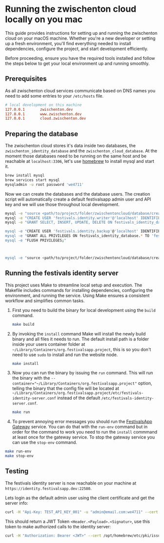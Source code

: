 # Running the zwischenton cloud locally on you mac

This guide provides instructions for setting up and running the zwischenton cloud on your macOS machine.
Whether you're a new developer or setting up a fresh environment, you'll find everything needed
to install dependencies, configure the project, and start development efficiently.  

Before proceeding, ensure you have the required tools installed and follow the steps below
to get your local environment up and running smoothly.

## Prerequisites

As all zwischenton cloud services communicate based on DNS names you need to add some entries to your `/etc/hosts` file.

```ini
# local development on this machine
127.0.0.1       zwischenton.dev
127.0.0.1       www.zwischenton.dev
127.0.0.1       cloud.zwischenton.dev
```

## Preparing the database

The zwischenton cloud stores it's data inside two databases, the `zwischenton_identity_database` and
the `zwischenton_cloud_database`. At the moment those databases need to be running on the same host
and be reachable at `localhost:3306`, let's use [homebrew](https://brew.sh/) to install mysql and start it.

```bash
brew install mysql
brew services start mysql
mysqladmin -u root password 'we4711'
```

Now we can create the databases and the database users. The creation script will automatically create
a default festivalsapp admin user and API key and we will use those throughout local development.

```bash
mysql -e "source <path/to/project/folder/zwischentoncloud/database/create_identity_database.sql>"
mysql -e "CREATE USER 'festivals.identity.writer'@'localhost' IDENTIFIED BY 'we4711';"
mysql -e "GRANT SELECT, INSERT, UPDATE, DELETE ON festivals_identity_database.* TO 'festivals.identity.writer'@'localhost';

mysql -e "CREATE USER 'festivals.identity.backup'@'localhost' IDENTIFIED BY 'we4711';"
mysql -e "GRANT ALL PRIVILEGES ON festivals_identity_database.* TO 'festivals.identity.backup'@'localhost';"
mysql -e "FLUSH PRIVILEGES;"



mysql -e "source <path/to/project/folder/zwischentoncloud/database/create_zwischenton_database.sql>"
```

## Running the festivals identity server

This project uses Make to streamline local setup and execution. The Makefile includes commands for installing
dependencies, configuring the environment, and running the service. Using Make ensures a consistent workflow
and simplifies common tasks.

1. First you need to build the binary for local development using the `build` command.

    ```bash
    make build
    ```

2. By invoking the `install` command Make will install the newly build binary and all files it needs to run.
   The default install path is a folder inside your users container folder at `~/Library/Containers/org.festivalsapp.project`,
   this is so you don't need to use `sudo` to install and run the website node.

    ```bash
    make install
    ```

3. Now you can run the binary by issuing the `run` command. This will run the binary with
   the `--container="~/Library/Containers/org.festivalsapp.project"` option, telling the binary
   that the config file will be located at `~/Library/Containers/org.festivalsapp.project/etc/festivals-identity-server.conf`
   instead of the default `/etc/festivals-identity-server.conf`.

    ```bash
    make run
    ```

4. To prevent annoying error messages you should run the [FestivalsApp Gateway](https://github.com/Festivals-App/festivals-gateway) service.
   You can do that with the `run-env` command but in order for the command to work you need to run the `install` commmand
   at least once for the gateway service. To stop the gateway service you can use the `stop-env` command.

```bash
make run-env
make stop-env
```

## Testing

The festivals identity server is now reachable on your machine at `https://identity.festivalsapp.dev:22580`.

Lets login as the default admin user using the client certificate and get the server info:

```bash
curl -H "Api-Key: TEST_API_KEY_001" -u "admin@email.com:we4711" --cert /opt/homebrew/etc/pki/issued/client.crt --key /opt/homebrew/etc/pki/private/client.key --cacert /opt/homebrew/etc/pki/ca.crt https://cloud.zwischenton.dev:2340/users/login
```

This should return a JWT Token `<Header.<Payload>.<Signatur>`, use this token to make authorized calls to the identity server:

```bash
curl -H "Authorization: Bearer <JWT>" --cert /opt/homebrew/etc/pki/issued/client.crt --key /opt/homebrew/etc/pki/private/client.key --cacert /opt/homebrew/etc/pki/ca.crt https://cloud.zwischenton.dev:2340/info
```
